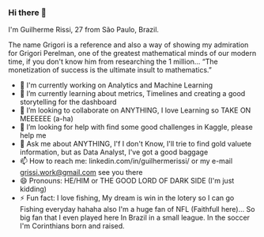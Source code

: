 ### Hi there 👋
I'm Guilherme Rissi, 27 from São Paulo, Brazil.

The name Grigori is a reference and also a way of showing my admiration for Grigori Perelman, one of the greatest mathematical minds of our modern time, if you don't know him from researching the 1 million...
“The monetization of success is the ultimate insult to mathematics.”
- 🔭 I'm currently working on Analytics and Machine Learning
- 🌱 I’m currently learning about metrics, Timelines and creating a good storytelling for the dashboard
- 👯 I’m looking to collaborate on ANYTHING, I love Learning so TAKE ON MEEEEEE (a-ha)
-  🤔 I’m looking for help with find some good challenges in Kaggle, please help me
- 💬 Ask me about ANYTHING, I'f I don't Know, I'll trie to find gold valuete information, but as Data Analyst, I've got a good baggage
- 📫 How to reach me: linkedin.com/in/guilhermerissi/ or my e-mail grissi.work@gmail.com see you there
 - 😄 Pronouns: HE/HIM or THE GOOD LORD OF DARK SIDE (I'm just kidding)
- ⚡ Fun fact: I love fishing, My dream is win in the lotery so I can go Fishing everyday hahaha also I'm a huge fan of NFL (Faithfull here)... So big fan that I even played here In Brazil in a small league. In the soccer I'm Corinthians born and raised.  
<!--
**Grigori69/Grigori69** is a ✨ _special_ ✨ repository because its `README.md` (this file) appears on your GitHub profile.

Here are some ideas to get you started:


- 
- 🔭 I’m currently working on ...
- 🌱 I’m currently learning ...
- 👯 I’m looking to collaborate on ...
- 🤔 I’m looking for help with ...
- 💬 Ask me about ...
- 📫 How to reach me: ...
- 😄 Pronouns: ...
- ⚡ Fun fact: ...
-->
